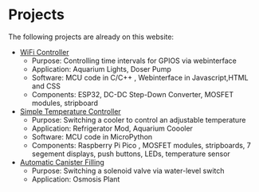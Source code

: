 

# Projects

The following projects are already on this website:

- <a href="#/pages/projects/wifi_controller/readme.html">WiFi Controller</a> 
    - Purpose: Controlling time intervals for GPIOS via webinterface
    - Application: Aquarium Lights, Doser Pump 
    - Software: MCU code in C/C++ , Webinterface in Javascript,HTML and CSS
    - Components: ESP32, DC-DC Step-Down Converter, MOSFET modules, stripboard  
- <a href="#/pages/projects/simple_temp_controller/readme.html">Simple Temperature Controller</a>
    - Purpose: Switching a cooler to control an adjustable temperature 
    - Application: Refrigerator Mod, Aquarium Coooler  
    - Software: MCU code in MicroPython
    - Components: Raspberry Pi Pico , MOSFET modules, stripboards, 7 segement displays, push buttons, LEDs, temperature sensor  
- <a href="#/pages/projects/automatic_canister_filling/readme.html">Automatic Canister Filling</a> 
    - Purpose: Switching a solenoid valve via water-level switch
    - Application: Osmosis Plant  

